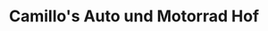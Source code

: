 ---
title: "Camillo's Auto und Motorrad Hof"
url: /berlin/camillos-auto-und-motorrad-hof/
shop: Autowerkstatt
---